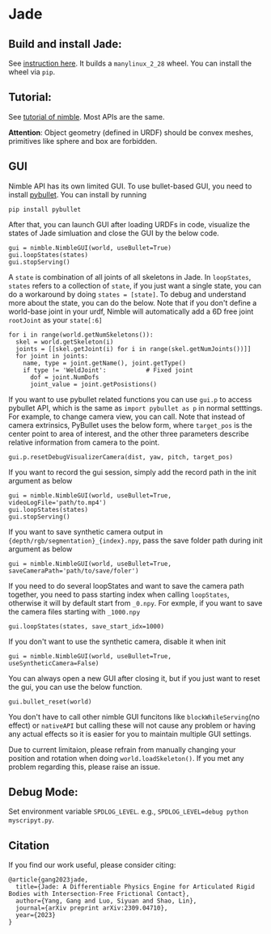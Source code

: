 # Jade

## Build and install Jade:

See [instruction here](build_container/README.md). It builds a `manylinux_2_28`
wheel. You can install the wheel via `pip`.

## Tutorial:

See [tutorial of nimble](https://nimblephysics.org/docs/). Most APIs are the same.

**Attention**: Object geometry (defined in URDF) should be convex meshes, primitives like sphere and box are forbidden.

## GUI
Nimble API has its own limited GUI. To use bullet-based GUI, you need to install [pybullet](https://pybullet.org/wordpress/). You can install by running

`pip install pybullet`

After that, you can launch GUI after loading URDFs in code, visualize the states of Jade simluation and close the GUI by the below code.

```
gui = nimble.NimbleGUI(world, useBullet=True)
gui.loopStates(states)
gui.stopServing()
```

A `state` is combination of all joints of all skeletons in Jade. In `loopStates`, `states` refers to a collection of `state`, if you just want a single state, you can do a workaround by doing `states = [state]`. To debug and understand more about the state, you can do the below. Note that if you don't define a world-base joint in your urdf, Nimble will automatically add a 6D free joint `rootJoint` as your `state[:6]` 
```
for i in range(world.getNumSkeletons()):
  skel = world.getSkeleton(i)
  joints = [[skel.getJoint(i) for i in range(skel.getNumJoints())]]
  for joint in joints:
    name, type = joint.getName(), joint.getType()
    if type != 'WeldJoint':           # Fixed joint
      dof = joint.NumDofs
      joint_value = joint.getPosistions()
```

If you want to use pybullet related functions you can use `gui.p` to access pybullet API, which is the same as `import pybullet as p` in normal setttings. For example, to change camera view, you can call. Note that instead of camera extrinsics, PyBullet uses the below form, where `target_pos` is the center point to area of interest, and the other three parameters describe relative information from camera to the point.
```
gui.p.resetDebugVisualizerCamera(dist, yaw, pitch, target_pos)
```

If you want to record the gui session, simply add the record path in the init argument as below
```
gui = nimble.NimbleGUI(world, useBullet=True, videoLogFile='path/to.mp4')
gui.loopStates(states)
gui.stopServing()
```

If you want to save synthetic camera output in `{depth/rgb/segmentation}_{index}.npy`, pass the save folder path during init argument as below
```
gui = nimble.NimbleGUI(world, useBullet=True, saveCameraPath='path/to/save/foler')
```
If you need to do several loopStates and want to save the camera path together, you need to pass starting index when calling `loopStates`, otherwise it will by default start from `_0.npy`. For exmple, if you want to save the camera files starting with `_1000.npy`
```
gui.loopStates(states, save_start_idx=1000)
```

If you don't want to use the synthetic camera, disable it when init
```
gui = nimble.NimbleGUI(world, useBullet=True, useSyntheticCamera=False)
```

You can always open a new GUI after closing it, but if you just want to reset the gui, you can use the below function.

```
gui.bullet_reset(world)
```

You don't have to call other nimble GUI funcitons like `blockWhileServing`(no effect) or `nativeAPI` but calling these will not cause any problem or having any actual effects so it is easier for you to maintain multiple GUI settings.

Due to current limitaion, please refrain from manually changing your position and rotation when doing `world.loadSkeleton()`. If you met any problem regarding this, please raise an issue.

## Debug Mode:

Set environment variable `SPDLOG_LEVEL`. e.g., `SPDLOG_LEVEL=debug python myscripyt.py`.

## Citation

If you find our work useful, please consider citing:
```
@article{gang2023jade,
  title={Jade: A Differentiable Physics Engine for Articulated Rigid Bodies with Intersection-Free Frictional Contact},
  author={Yang, Gang and Luo, Siyuan and Shao, Lin},
  journal={arXiv preprint arXiv:2309.04710},
  year={2023}
}
```


